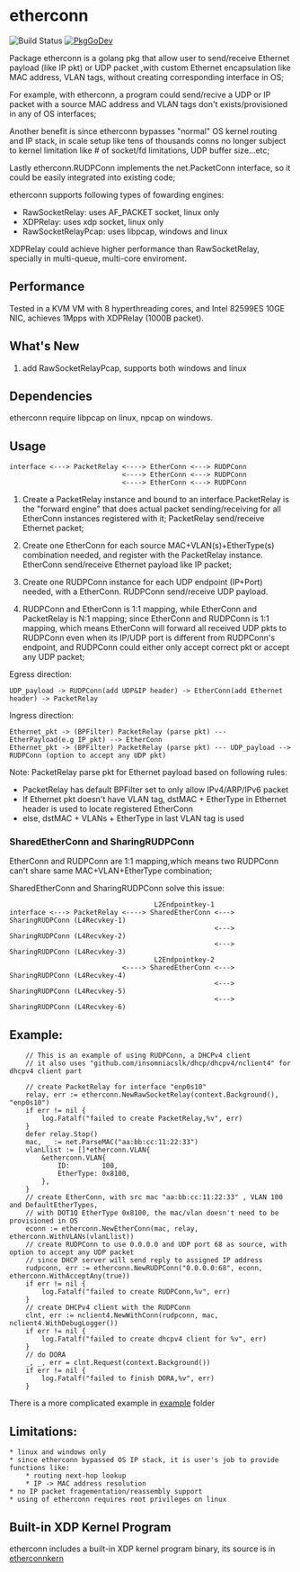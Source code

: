 # etherconn
![Build Status](https://github.com/hujun-open/etherconn/actions/workflows/main.yml/badge.svg)
[![PkgGoDev](https://pkg.go.dev/badge/github.com/hujun-open/etherconn)](https://pkg.go.dev/github.com/hujun-open/etherconn)

Package etherconn is a golang pkg that allow user to send/receive Ethernet
payload (like IP pkt) or UDP packet ,with custom Ethernet encapsulation like
MAC address, VLAN tags, without creating corresponding interface in OS;

For example, with etherconn, a program could send/recive a UDP or IP packet
with a source MAC address and VLAN tags don't exists/provisioned in any of OS
interfaces;

Another benefit is since etherconn bypasses "normal" OS kernel routing and
IP stack, in scale setup like tens of thousands conns no longer subject to
kernel limitation like # of socket/fd limitations, UDP buffer size...etc;

Lastly etherconn.RUDPConn implements the net.PacketConn interface,
so it could be easily integrated into existing code;

etherconn supports following types of fowarding engines:

* RawSocketRelay: uses AF_PACKET socket, linux only
* XDPRelay: uses xdp socket, linux only
* RawSocketRelayPcap: uses libpcap, windows and linux


XDPRelay could achieve higher performance than RawSocketRelay, specially in multi-queue, multi-core enviroment.

## Performance
Tested in a KVM VM with 8 hyperthreading cores, and Intel 82599ES 10GE NIC, achieves 1Mpps with XDPRelay (1000B packet).

## What's New

1. add RawSocketRelayPcap, supports both windows and linux


## Dependencies 
etherconn require libpcap on linux, npcap on windows.

## Usage

	interface <---> PacketRelay <----> EtherConn <---> RUDPConn
	                            <----> EtherConn <---> RUDPConn
	                            <----> EtherConn <---> RUDPConn

1. Create a PacketRelay instance and bound to an interface.PacketRelay is the
"forward engine" that does actual packet sending/receiving for all EtherConn
instances registered with it; PacketRelay send/receive Ethernet packet;

2. Create one EtherConn for each source MAC+VLAN(s)+EtherType(s) combination needed,
and register with the PacketRelay instance. EtherConn send/receive Ethernet
payload like IP packet;

3. Create one RUDPConn instance for each UDP endpoint (IP+Port) needed, with a
EtherConn. RUDPConn send/receive UDP payload.

4. RUDPConn and EtherConn is 1:1 mapping, while EtherConn and PacketRelay is
N:1 mapping; since EtherConn and RUDPConn is 1:1 mapping, which means EtherConn
will forward all received UDP pkts to RUDPConn even when its IP/UDP port is
different from RUDPConn's endpoint, and RUDPConn could either only accept correct
pkt or accept any UDP packet;

Egress direction:

	UDP_payload -> RUDPConn(add UDP&IP header) -> EtherConn(add Ethernet header) -> PacketRelay

Ingress direction:

	Ethernet_pkt -> (BPFilter) PacketRelay (parse pkt) --- EtherPayload(e.g IP_pkt) --> EtherConn
	Ethernet_pkt -> (BPFilter) PacketRelay (parse pkt) --- UDP_payload --> RUDPConn (option to accept any UDP pkt)

Note: PacketRelay parse pkt for Ethernet payload based on following rules:
* PacketRelay has default BPFilter set to only allow IPv4/ARP/IPv6 packet
* If Ethernet pkt doesn't have VLAN tag, dstMAC + EtherType in Ethernet header is used to locate registered EtherConn
* else, dstMAC + VLANs +  EtherType in last VLAN tag is used

### SharedEtherConn and SharingRUDPConn
EtherConn and RUDPConn are 1:1 mapping,which means two RUDPConn can't share same MAC+VLAN+EtherType combination;

SharedEtherConn and SharingRUDPConn solve this issue:

	                                    L2Endpointkey-1
	interface <---> PacketRelay <----> SharedEtherConn <---> SharingRUDPConn (L4Recvkey-1)
	                                                   <---> SharingRUDPConn (L4Recvkey-2)
	                                                   <---> SharingRUDPConn (L4Recvkey-3)
	                                    L2Endpointkey-2
	                            <----> SharedEtherConn <---> SharingRUDPConn (L4Recvkey-4)
	                                                   <---> SharingRUDPConn (L4Recvkey-5)
	                                                   <---> SharingRUDPConn (L4Recvkey-6)


## Example:
```
	// This is an example of using RUDPConn, a DHCPv4 client
	// it also uses "github.com/insomniacslk/dhcp/dhcpv4/nclient4" for dhcpv4 client part

	// create PacketRelay for interface "enp0s10"
	relay, err := etherconn.NewRawSocketRelay(context.Background(), "enp0s10")
	if err != nil {
		log.Fatalf("failed to create PacketRelay,%v", err)
	}
	defer relay.Stop()
	mac, _ := net.ParseMAC("aa:bb:cc:11:22:33")
	vlanLlist := []*etherconn.VLAN{
		&etherconn.VLAN{
			ID:        100,
			EtherType: 0x8100,
		},
	}
	// create EtherConn, with src mac "aa:bb:cc:11:22:33" , VLAN 100 and DefaultEtherTypes,
	// with DOT1Q EtherType 0x8100, the mac/vlan doesn't need to be provisioned in OS
	econn := etherconn.NewEtherConn(mac, relay, etherconn.WithVLANs(vlanLlist))
	// create RUDPConn to use 0.0.0.0 and UDP port 68 as source, with option to accept any UDP packet
	// since DHCP server will send reply to assigned IP address
	rudpconn, err := etherconn.NewRUDPConn("0.0.0.0:68", econn, etherconn.WithAcceptAny(true))
	if err != nil {
		log.Fatalf("failed to create RUDPConn,%v", err)
	}
	// create DHCPv4 client with the RUDPConn
	clnt, err := nclient4.NewWithConn(rudpconn, mac, nclient4.WithDebugLogger())
	if err != nil {
		log.Fatalf("failed to create dhcpv4 client for %v", err)
	}
	// do DORA
	_, _, err = clnt.Request(context.Background())
	if err != nil {
		log.Fatalf("failed to finish DORA,%v", err)
	}
```

There is a more complicated example in [example](/example/) folder

## Limitations:

	* linux and windows only
	* since etherconn bypassed OS IP stack, it is user's job to provide functions like:
	    * routing next-hop lookup
	    * IP -> MAC address resolution
	* no IP packet fragementation/reassembly support
	* using of etherconn requires root privileges on linux

## Built-in XDP Kernel Program
etherconn includes a built-in XDP kernel program binary, its source is in [etherconnkern](https://github.com/hujun-open/etherconnkern)